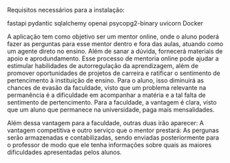 Requisitos necessários para a instalação:

fastapi
pydantic
sqlalchemy
openai
psycopg2-binary
uvicorn
Docker

A aplicação tem como objetivo ser um mentor online, onde o aluno poderá fazer as perguntas para esse mentor dentro e fora das aulas, atuando como um agente direto no ensino. Além de sanar a dúvida, fornecerá materiais de apoio e aprodundamento. Esse processo de mentoria online pode ajudar a estimular habilidades de autorregulação da aprendizagem, além de promover oportunidades de projetos de carreira e ratificar o sentimento de pertencimento à instituição de ensino. Para o aluno, isso diminuirá as chances de evasão da faculdade, visto que um problema relevante na permanência é a dificuldade em acompanhar a matéria e a tal falta de sentimento de pertencimento. Para a faculdade, a vantagem é clara, visto que um aluno que permanece na universidade, paga mais mensalidades.

Além dessa vantagem para a faculdade, outras duas irão aparecer: A vantagem competitiva e outro serviço que o mentor prestará: As pergunas serão armazenadas e contabilizadas, sendo enviadas posteriormente para o professor de modo que ele tenha informações sobre quais as maiores dificuldades apresentadas pelos alunos. 